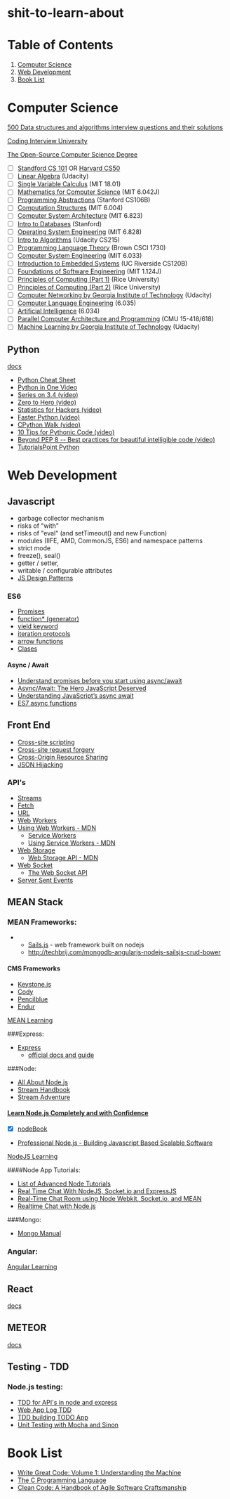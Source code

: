 # shit-to-learn-about

# Table of Contents
1. [Computer Science](#Computer-Science)
2. [Web Development](#Web-Development)
3. [Book List](#book-list)

<a name="Computer-Science"></a>
# Computer Science

[500 Data structures and algorithms interview questions and their solutions](https://techiedelight.quora.com/500-Data-structures-and-algorithms-interview-questions-and-their-solutions)

[Coding Interview University](https://github.com/jwasham/coding-interview-university)

[The Open-Source Computer Science Degree](https://github.com/mvillaloboz/open-source-cs-degree)
 - [ ] [Standford CS 101](https://lagunita.stanford.edu/dashboard) OR [Harvard CS50](https://www.edx.org/course/introduction-computer-science-harvardx-cs50x0)
 - [ ] [Linear Algebra](https://www.udacity.com/course/linear-algebra-refresher-course--ud953) (Udacity)
 - [ ] [Single Variable Calculus](https://ocw.mit.edu/courses/mathematics/18-01-single-variable-calculus-fall-2006/) (MIT 18.01)
 - [ ] [Mathematics for Computer Science](https://ocw.mit.edu/courses/electrical-engineering-and-computer-science/6-042j-mathematics-for-computer-science-fall-2010/) (MIT 6.042J)
 - [ ] [Programming Abstractions](https://itunes.apple.com/in/course/programming-abstractions/id495054099) (Stanford CS106B)
 - [ ] [Computation Structures](https://ocw.mit.edu/courses/electrical-engineering-and-computer-science/6-004-computation-structures-spring-2009/) (MIT 6.004)
 - [ ] [Computer System Architecture](https://ocw.mit.edu/courses/electrical-engineering-and-computer-science/6-823-computer-system-architecture-fall-2005/) (MIT 6.823) 
 - [ ] [Intro to Databases](https://lagunita.stanford.edu/courses/DB/2014/SelfPaced/about) (Stanford)
 - [ ] [Operating System Engineering](https://ocw.mit.edu/courses/electrical-engineering-and-computer-science/6-828-operating-system-engineering-fall-2012/) (MIT 6.828)
 - [ ] [Intro to Algorithms](https://www.udacity.com/course/intro-to-algorithms--cs215) (Udacity CS215)
 - [ ] [Programming Language Theory](https://cs.brown.edu/courses/cs173/2012/OnLine/) (Brown CSCI 1730)
 - [ ] [Computer System Engineering](https://ocw.mit.edu/courses/electrical-engineering-and-computer-science/6-033-computer-system-engineering-spring-2009/index.htm) (MIT 6.033)
 - [ ] [Introduction to Embedded Systems](http://cms.cs.ucr.edu/faculty/philip/open_source_courses/CS120B_labs.html) (UC Riverside CS120B)
 - [ ] [Foundations of Software Engineering](https://ocw.mit.edu/courses/civil-and-environmental-engineering/1-124j-foundations-of-software-engineering-fall-2000/) (MIT 1.124J)
 - [ ] [Principles of Computing (Part 1)](https://www.coursera.org/learn/principles-of-computing-1) (Rice University)
 - [ ] [Principles of Computing (Part 2)](https://www.coursera.org/learn/principles-of-computing-2) (Rice University)
 - [ ] [Computer Networking by Georgia Institute of Technology](https://www.udacity.com/course/computer-networking--ud436) (Udacity)
 - [ ] [Computer Language Engineering](https://ocw.mit.edu/courses/electrical-engineering-and-computer-science/6-035-computer-language-engineering-sma-5502-fall-2005/) (6.035)
 - [ ] [Artificial Intelligence](https://ocw.mit.edu/courses/electrical-engineering-and-computer-science/6-034-artificial-intelligence-fall-2010/index.htm) (6.034)
 - [ ] [Parallel Computer Architecture and Programming](http://15418.courses.cs.cmu.edu/spring2015/) (CMU 15-418/618)
 - [ ] [Machine Learning by Georgia Institute of Technology](https://www.udacity.com/course/machine-learning--ud262) (Udacity)

## Python
 [docs](https://docs.python.org/3/tutorial/index.html)
 - [Python Cheat Sheet](https://github.com/jwasham/google-interview-university/blob/master/extras/cheat%20sheets/python-cheat-sheet-v1.pdf)
 - [Python in One Video](https://www.youtube.com/watch?v=N4mEzFDjqtA)
 - [Series on 3.4 (video)](https://www.youtube.com/playlist?list=PL6gx4Cwl9DGAcbMi1sH6oAMk4JHw91mC_)
 - [Zero to Hero (video)](https://www.youtube.com/watch?v=TV9tSHFAFjg)
 - [Statistics for Hackers (video)](https://www.youtube.com/watch?v=Iq9DzN6mvYA)
 - [Faster Python (video)](https://www.youtube.com/watch?v=JDSGVvMwNM8)
 - [CPython Walk (video)](https://www.youtube.com/watch?v=LhadeL7_EIU&list=PLzV58Zm8FuBL6OAv1Yu6AwXZrnsFbbR0S&index=6)
 - [10 Tips for Pythonic Code (video)](https://www.youtube.com/watch?v=_O23jIXsshs)
 - [Beyond PEP 8 -- Best practices for beautiful intelligible code (video)](https://www.youtube.com/watch?v=wf-BqAjZb8M)
 - [TutorialsPoint Python](https://www.tutorialspoint.com/python/index.htm)

<a name="Web-Development"></a>
# Web Development

## Javascript

 - garbage collector mechanism
 - risks of "with"
 - risks of "eval" (and setTimeout() and new Function)
 - modules (IIFE, AMD, CommonJS, ES6) and namespace patterns
 - strict mode
 - freeze(), seal()
 - getter / setter,
 - writable / configurable attributes
 - [JS Design Patterns](https://addyosmani.com/resources/essentialjsdesignpatterns/book/)
 
### ES6

 - [Promises](https://developer.mozilla.org/en/docs/Web/JavaScript/Reference/Global_Objects/Promise)
 - [function* (generator)](https://developer.mozilla.org/en-US/docs/Web/JavaScript/Reference/Statements/function*)
 - [yield keyword](https://developer.mozilla.org/en-US/docs/Web/JavaScript/Reference/Operators/yield)
 - [iteration protocols](https://developer.mozilla.org/en-US/docs/Web/JavaScript/Reference/Iteration_protocols)
 - [arrow functions](https://developer.mozilla.org/en/docs/Web/JavaScript/Reference/Functions/Arrow_functions)
 - [Clases](https://developer.mozilla.org/en/docs/Web/JavaScript/Reference/Classes)

#### Async / Await

 - [Understand promises before you start using async/await](https://medium.com/@bluepnume/learn-about-promises-before-you-start-using-async-await-eb148164a9c8#.avoea39ni)
 - [Async/Await: The Hero JavaScript Deserved](https://www.twilio.com/blog/2015/10/asyncawait-the-hero-javascript-deserved.html)
 - [Understanding JavaScript’s async await](https://ponyfoo.com/articles/understanding-javascript-async-await)
 - [ES7 async functions](https://jakearchibald.com/2014/es7-async-functions/)

## Front End

 - [Cross-site scripting](https://en.wikipedia.org/wiki/Cross-site_scripting)
 - [Cross-site request forgery](https://en.wikipedia.org/wiki/Cross-site_request_forgery)
 - [Cross-Origin Resource Sharing](https://www.w3.org/TR/cors/)
 - [JSON Hijacking](http://haacked.com/archive/2009/06/25/json-hijacking.aspx/)

### API's

 - [Streams](https://streams.spec.whatwg.org/#rs-class)
 - [Fetch](https://fetch.spec.whatwg.org/)
 - [URL](https://url.spec.whatwg.org/)
 - [Web Workers](https://www.w3.org/TR/workers/)
 - [Using Web Workers - MDN](https://developer.mozilla.org/en-US/docs/Web/API/Web_Workers_API/Using_web_workers)
   - [Service Workers](https://www.w3.org/TR/service-workers/)
   - [Using Service Workers - MDN](https://developer.mozilla.org/en-US/docs/Web/API/Service_Worker_API)
 - [Web Storage](https://www.w3.org/TR/webstorage/)
   - [Web Storage API - MDN](https://developer.mozilla.org/en-US/docs/Web/API/Web_Storage_API)
 - [Web Socket](https://www.w3.org/TR/websockets/)
   - [The Web Socket API](https://developer.mozilla.org/en-US/docs/Web/API/WebSockets_API)
 - [Server Sent Events](https://www.w3.org/TR/eventsource/)

## MEAN Stack

### MEAN Frameworks:
- - [Sails.js](http://sailsjs.org/) - web framework built on nodejs
  - http://techbrij.com/mongodb-angularjs-nodejs-sailsjs-crud-bower

#### CMS Frameworks
- [Keystone.js](http://keystonejs.com/)
- [Cody](http://www.cody-cms.org/en/)
- [Pencilblue](https://pencilblue.org/)
- [Endur](http://www.endurojs.com/)

[MEAN Learning](https://github.com/ericdouglas/MEAN-Learning)

###Express:
- [Express](http://stackoverflow.com/questions/8144214/learning-express-for-node-js)
  - [official docs and guide](http://expressjs.com/)

###Node:
- [All About Node.js](http://stackoverflow.com/questions/2353818/how-do-i-get-started-with-node-js)
- [Stream Handbook](https://github.com/substack/stream-handbook#introduction)
- [Stream Adventure](https://github.com/substack/stream-adventure)

 #### [Learn Node.js Completely and with Confidence](http://javascriptissexy.com/learn-node-js-completely-and-with-confidence/)
- [x] [nodeBook](http://www.nodebeginner.org/)
- [Professional Node.js - Building Javascript Based Scalable Software](http://htchttp.s3.amazonaws.com/books/professional_node.js.pdf)

[NodeJS Learning](https://github.com/sergtitov/NodeJS-Learning)

####Node App Tutorials:

 - [List of Advanced Node Tutorials](http://noeticforce.com/best-nodejs-tutorial-with-examples)
 - [Real Time Chat With NodeJS, Socket.io and ExpressJS](http://code.tutsplus.com/tutorials/real-time-chat-with-nodejs-socketio-and-expressjs--net-31708)
 - [Real-Time Chat Room using Node Webkit, Socket.io, and MEAN](https://scotch.io/tutorials/a-realtime-room-chat-app-using-node-webkit-socket-io-and-mean)
 - [Realtime Chat with Node.js](http://tutorialzine.com/2014/03/nodejs-private-webchat/)

###Mongo:
- [Mongo Manual](https://docs.mongodb.com/manual/)

### Angular: 

[Angular Learning](https://github.com/jmcunningham/AngularJS-Learning)

## React
[docs](https://facebook.github.io/react/)

## METEOR
[docs](https://www.meteor.com/)

## Testing - TDD

### Node.js testing:
- [TDD for API's in node and express](http://developers.redhat.com/blog/2016/03/15/test-driven-development-for-building-apis-in-node-js-and-express/)
- [Web App Log TDD](http://webapplog.com/tdd/)
- [TDD building TODO App](https://semaphoreci.com/community/tutorials/a-tdd-approach-to-building-a-todo-api-using-node-js-and-mongodb)
- [Unit Testing with Mocha and Sinon](https://www.codementor.io/nodejs/tutorial/unit-testing-nodejs-tdd-mocha-sinon)

<a name="book-list"></a>
# Book List

 - [Write Great Code: Volume 1: Understanding the Machine](https://www.amazon.com/gp/product/1593270038/ref=as_li_qf_sp_asin_il_tl?ie=UTF8&tag=theongoautoof-20&camp=1789&creative=9325&linkCode=as2&creativeASIN=1593270038&linkId=f9d0e5b4afe3f0fdc92e3a3944233b68)
 - [The C Programming Language](https://www.amazon.com/gp/product/0131103628/ref=as_li_qf_sp_asin_il_tl?ie=UTF8&tag=theongoautoof-20&camp=1789&creative=9325&linkCode=as2&creativeASIN=0131103628&linkId=c2fd88565e21f32ac93796dfb3fd7589)
 - [Clean Code: A Handbook of Agile Software Craftsmanship](https://www.amazon.com/gp/product/0132350882/ref=as_li_qf_sp_asin_il_tl?ie=UTF8&tag=theongoautoof-20&camp=1789&creative=9325&linkCode=as2&creativeASIN=0132350882&linkId=f65727f7f0b319dd8d18b980685e8f50)
